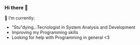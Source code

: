 ### Hi there 👋
    
🔭 I’m currently: 
-  "Stu"dying...Tecnologist in System Analysis and Development
-  Improving my Programming skills
-  Looking for help with Programming in general <3

<!--
**Rafaelder/Rafaelder** is a ✨ _special_ ✨ repository because its `README.md` (this file) appears on your GitHub profile.

Here are some ideas to get you started:
- 👯 I’m looking to collaborate on ...

-->

